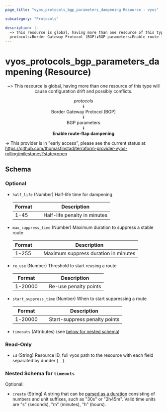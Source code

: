 ```yaml
---
page_title: "vyos_protocols_bgp_parameters_dampening Resource - vyos"

subcategory: "Protocols"

description: |- 
  ~> This resource is global, having more than one resource of this type will cause configuration drift and possibly conflicts.
  protocols⯯Border Gateway Protocol (BGP)⯯BGP parameters⯯Enable route-flap dampening
---
```


# vyos_protocols_bgp_parameters_dampening (Resource)
<center>

~> This resource is global, having more than one resource of this type will cause configuration drift and possibly conflicts.

*protocols*  
⯯  
Border Gateway Protocol (BGP)  
⯯  
BGP parameters  
⯯  
**Enable route-flap dampening**


</center>

-> This provider is in "early access", please see the current status at: https://github.com/thomasfinstad/terraform-provider-vyos-rolling/milestones?state=open

## Schema

### Optional

- `half_life` (Number) Half-life time for dampening

    |Format  &emsp;|Description                   |
    |----------|--------------------------------|
    |1-45    &emsp;|Half-life penalty in minutes  |
- `max_suppress_time` (Number) Maximum duration to suppress a stable route

    |Format  &emsp;|Description                           |
    |----------|----------------------------------------|
    |1-255   &emsp;|Maximum suppress duration in minutes  |
- `re_use` (Number) Threshold to start reusing a route

    |Format   &emsp;|Description            |
    |-----------|-------------------------|
    |1-20000  &emsp;|Re-use penalty points  |
- `start_suppress_time` (Number) When to start suppressing a route

    |Format   &emsp;|Description                    |
    |-----------|---------------------------------|
    |1-20000  &emsp;|Start-suppress penalty points  |
- `timeouts` (Attributes) (see [below for nested schema](#nestedatt--timeouts))

### Read-Only

- `id` (String) Resource ID, full vyos path to the resource with each field separated by dunder (`__`).

<a id="nestedatt--timeouts"></a>
### Nested Schema for `timeouts`

Optional:

- `create` (String) A string that can be [parsed as a duration](https://pkg.go.dev/time#ParseDuration) consisting of numbers and unit suffixes, such as &#34;30s&#34; or &#34;2h45m&#34;. Valid time units are &#34;s&#34; (seconds), &#34;m&#34; (minutes), &#34;h&#34; (hours).  

